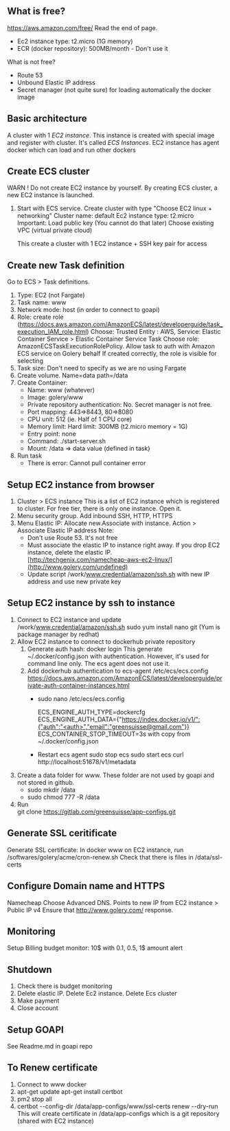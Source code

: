 What is free?
-------------
https://aws.amazon.com/free/
Read the end of page.
- Ec2 instance type: t2.micro (1G memory)
- ECR (docker repository): 500MB/month - Don't use it

What is not free?
- Route 53
- Unbound Elastic IP address
- Secret manager (not quite sure) for loading automatically the docker image

Basic architecture 
------------------
A cluster with 1 *EC2 instance*. 
This instance is created with special image and register with cluster. It's called *ECS Instances*.
EC2 instance has agent docker which can load and run other dockers
   

Create ECS cluster
-----------------
WARN ! Do not create EC2 instance by yourself. By creating ECS cluster, a new EC2 instance is launched.

1. Start with ECS service. 
   Create cluster with type "Choose EC2 linux + networking"
   Cluster name: default
   Ec2 instance type: t2.micro
   Important: Load public key (You cannot do that later)
   Choose existing VPC (virtual private cloud)
   
   This create a cluster with 1 EC2 instance + SSH key pair for access 
  
Create new Task definition 
--------------------------
Go to ECS > Task definitions.
1. Type: EC2 (not Fargate)
2. Task name: www
3. Network mode: host (in order to connect to goapi)
4. Role: create role (https://docs.aws.amazon.com/AmazonECS/latest/developerguide/task_execution_IAM_role.html)
   Choose: Trusted Entity : AWS, Service: Elastic Container Service > Elastic Container Service Task
   Choose role: AmazonECSTaskExecutionRolePolicy. Allow task to auth with Amazon ECS service on Golery behalf
   If created correctly, the role is visible for selecting
5. Task size: Don't need to specify as we are no using Fargate
6. Create volume. Name=data path=/data
5. Create Container: 
   - Name: www (whatever)
   - Image: golery/www
   - Private repository authentication: No. Secret manager is not free.
   - Port mapping: 443=>8443, 80=>8080
   - CPU unit: 512 (ie. Half of 1 CPU core)
   - Memory limit: Hard limit: 300MB  (t2.micro memory = 1G)
   - Entry point: none
   - Command: ./start-server.sh
   - Mount: /data => data value (defined in task)
6. Run task
   - There is error: Cannot pull container error    
  
Setup EC2 instance from browser
-------------------------------
1. Cluster > ECS instance
   This is a list of EC2 instance which is registered to cluster.
   For free tier, there is only one instance. Open it.
2. Menu security group. 
   Add inbound SSH, HTTP, HTTPS
3. Menu Elastic IP:
   Allocate new.Associate with instance.
   Action > Associate Elastic IP address
   Note:
   - Don't use Route 53. It's not free
   - Must associate the elastic IP to instance right away. If you drop EC2 instance, delete the elastic IP.  
   [http://techgenix.com/namecheap-aws-ec2-linux/](http://www.golery.com/undefined)
   - Update script /work/www.credential/amazon/ssh.sh with new IP address and use new private key
   

Setup EC2 instance by ssh to instance
--------------------------------------
1. Connect to EC2 instance and update
   /work/www.credential/amazon/ssh.sh
   sudo yum install nano git  (Yum is package manager by redhat)
2. Allow EC2 instance to connect to dockerhub private repository
    1. Generate auth hash:
       docker login
       This generate ~/.docker/config.json
       with authentication. However, it's used for command line only.
       The ecs agent does not use it.
    2. Add dockerhub authentication to ecs-agent /etc/ecs/ecs.config
       https://docs.aws.amazon.com/AmazonECS/latest/developerguide/private-auth-container-instances.html
       - sudo nano /etc/ecs/ecs.config
       
         ECS_ENGINE_AUTH_TYPE=dockercfg
         ECS_ENGINE_AUTH_DATA={"https://index.docker.io/v1/":{"auth":"<auth>","email":"greensuisse@gmail.com"}}
         ECS_CONTAINER_STOP_TIMEOUT=3s
         with <auth> copy from ~/.docker/config.json
       - Restart ecs agent
         sudo stop ecs 
         sudo start ecs
         curl http://localhost:51678/v1/metadata
2. Create a data folder for www.
   These folder are not used by goapi and not stored in github.
    - sudo mkdir /data 
    - sudo chmod 777 -R /data
3. Run  
   git clone https://gitlab.com/greensuisse/app-configs.git


Generate SSL ceritificate
-------------------------
Generate SSL certificate: 
In docker www on EC2 instance, run /softwares/golery/acme/cron-renew.sh
Check that there is files in /data/ssl-certs

Configure Domain name and HTTPS
-------------------------------
Namecheap
Choose Advanced DNS.
Points to new IP from EC2 instance > Public IP v4
Ensure that http://www.golery.com/ response.


Monitoring
----------
Setup Billing budget monitor: 10$ with 0.1, 0.5, 1$ amount alert

Shutdown 
--------
1. Check there is budget monitoring
2. Delete elastic IP. Delete Ec2 instance. Delete Ecs cluster
3. Make payment
4. Close account

Setup GOAPI
-----------
See Readme.md in goapi repo

To Renew certificate
--------------------
1. Connect to www docker
2. apt-get update
   apt-get install certbot
3. pm2 stop all
4. certbot --config-dir /data/app-configs/www/ssl-certs renew --dry-run
   This will create certificate in /data/app-configs which is a git repository (shared with EC2 instance)
   